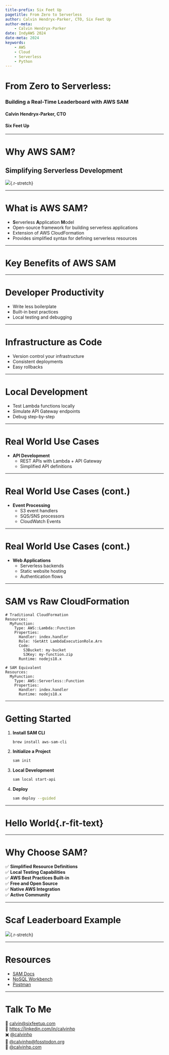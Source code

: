 ```yaml
---
title-prefix: Six Feet Up
pagetitle: From Zero to Serverless
author: Calvin Hendryx-Parker, CTO, Six Feet Up
author-meta:
    - Calvin Hendryx-Parker
date: IndyAWS 2024
date-meta: 2024
keywords:
    - AWS
    - Cloud
    - Serverless
    - Python
---
```


# From Zero to Serverless: 
### Building a Real-Time Leaderboard with AWS SAM
#### Calvin Hendryx-Parker, CTO
#### Six Feet Up

---

# Why AWS SAM?
## Simplifying Serverless Development

![](images/AWS_SAM_Mascot.png){.r-stretch}

---

# What is AWS SAM?

- **S**erverless **A**pplication **M**odel
- Open-source framework for building serverless applications
- Extension of AWS CloudFormation
- Provides simplified syntax for defining serverless resources

---

# Key Benefits of AWS SAM

---

# **Developer Productivity**
   - Write less boilerplate
   - Built-in best practices
   - Local testing and debugging

---

# **Infrastructure as Code**
   - Version control your infrastructure
   - Consistent deployments
   - Easy rollbacks
 
---

# **Local Development**
   - Test Lambda functions locally
   - Simulate API Gateway endpoints
   - Debug step-by-step

---

# Real World Use Cases

- **API Development**
  - REST APIs with Lambda + API Gateway
  - Simplified API definitions

---

# Real World Use Cases (cont.)

- **Event Processing**
  - S3 event handlers
  - SQS/SNS processors
  - CloudWatch Events

---

# Real World Use Cases (cont.)

- **Web Applications**
  - Serverless backends
  - Static website hosting
  - Authentication flows

---

# SAM vs Raw CloudFormation

```yaml{.stretch}
# Traditional CloudFormation
Resources:
  MyFunction:
    Type: AWS::Lambda::Function
    Properties:
      Handler: index.handler
      Role: !GetAtt LambdaExecutionRole.Arn
      Code:
        S3Bucket: my-bucket
        S3Key: my-function.zip
      Runtime: nodejs18.x

# SAM Equivalent
Resources:
  MyFunction:
    Type: AWS::Serverless::Function
    Properties:
      Handler: index.handler
      Runtime: nodejs18.x
```

---

# Getting Started

1. **Install SAM CLI**
   ```bash
   brew install aws-sam-cli
   ```

2. **Initialize a Project**
   ```bash
   sam init
   ```

3. **Local Development**
   ```bash
   sam local start-api
   ```

4. **Deploy**
   ```bash
   sam deploy --guided
   ```
   
---

# Hello World{.r-fit-text}

---

# Why Choose SAM?

✅ **Simplified Resource Definitions**  
✅ **Local Testing Capabilities**  
✅ **AWS Best Practices Built-in**  
✅ **Free and Open Source**  
✅ **Native AWS Integration**  
✅ **Active Community**  

---

# Scaf Leaderboard Example

![](images/ScafLeaderboardDiagram.png){.r-stretch}

---

# Resources

* [SAM Docs](https://docs.aws.amazon.com/serverless-application-model/latest/developerguide/)
* [NoSQL Workbench](https://aws.amazon.com/dynamodb/nosql-workbench/)
* [Postman](https://getpostman.com)

---

# Talk To Me

📩 <calvin@sixfeetup.com>  
🤝 <https://linkedin.com/in/calvinhp>  
✖️ [@calvinhp](https://x.com/calvinhp)  
🐘 [@calvinhp@fosstodon.org](https://fosstodon.org/@calvinhp)  
🦋 [@calvinhp.com](https://bsky.app/profile/calvinhp.com)
